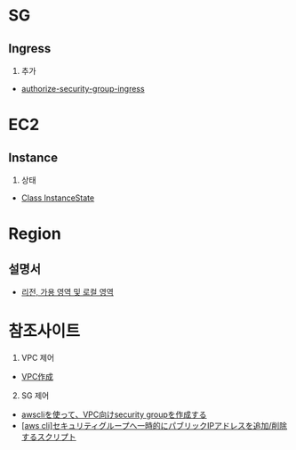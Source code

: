 # SG
## Ingress
1. 추가
- [authorize-security-group-ingress](https://docs.aws.amazon.com/cli/latest/reference/ec2/authorize-security-group-ingress.html)

# EC2
## Instance
1. 상태
- [Class InstanceState](https://docs.aws.amazon.com/AWSJavaSDK/latest/javadoc/com/amazonaws/services/ec2/model/InstanceState.html#setCode-java.lang.Integer-)

# Region
## 설명서
- [리전, 가용 영역 및 로컬 영역](https://docs.aws.amazon.com/ko_kr/AWSEC2/latest/UserGuide/using-regions-availability-zones.html)

# 참조사이트
1. VPC 제어
- [VPC作成](https://qiita.com/tcsh/items/41e1aa3c77c469c92e84)

2. SG 제어
- [awscliを使って、VPC向けsecurity groupを作成する](https://reiki4040.hatenablog.com/entry/2014/08/31/200001)
- [[aws cli]セキュリティグループへ一時的にパブリックIPアドレスを追加/削除するスクリプト](https://dev.classmethod.jp/cloud/aws/aws-cli-temporary-allow-access-script/)




